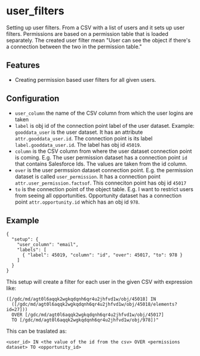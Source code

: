 # user_filters
Setting up user filters. From a CSV with a list of users and it sets up user filters. Permissions are based on a permission table that is loaded separately. The created user filter mean "User can see the object if there's a connection between the two in the permission table."

## Features
* Creating permission based user filters for all given users.

## Configuration
* `user_column` the name of the CSV column from which the user logins are taken
* `label` is obj id of the connection point label of the user dataset. Example: `gooddata_user` is the user dataset. It has an attribute `attr.gooddata_user.id`. The connection point is its label `label.gooddata_user.id`. The label has obj id `45019`.
* `column` is the CSV column from where the user dataset connection point is coming. E.g. The user permission dataset has a connection point `id` that contains Salesforce Ids. The values are taken from the id column.
* `over` is the user permssion dataset connection point. E.g. the permission dataset is called `user_permission`. It has a connection point `attr.user_permission.factsof`. This conneciton point has obj id `45017`
* `to` is the connection point of the object table. E.g. I want to restrict users from seeing all opportunities. Opportunity dataset has a connection point `attr.opportunity.id` which has an obj id `978`.

## Example
```
{
  "setup": {
    "user_column": "email",
    "labels": [
      { "label": 45019, "column": "id", "over": 45017, "to": 978 }
    ]
  }
}
```
This setup will create a filter for each user in the given CSV with expression like: 
```
([/gdc/md/agt0l6aqqk2wgkqdqnh6qr4u2jhfvd1w/obj/45018] IN 
  ([/gdc/md/agt0l6aqqk2wgkqdqnh6qr4u2jhfvd1w/obj/45018/elements?id=27])) 
  OVER [/gdc/md/agt0l6aqqk2wgkqdqnh6qr4u2jhfvd1w/obj/45017] 
  TO [/gdc/md/agt0l6aqqk2wgkqdqnh6qr4u2jhfvd1w/obj/978])"
```
This can be traslated as:
```
<user_id> IN <the value of the id from the csv> OVER <permissions dataset> TO <opportunity_id>
```